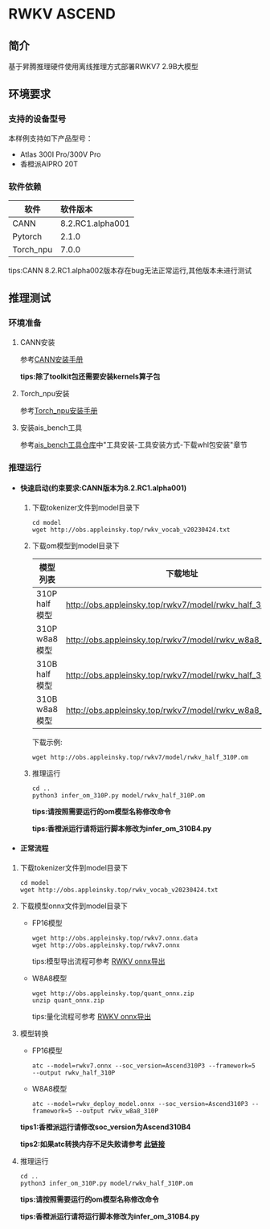 # RWKV ASCEND 

## 简介

基于昇腾推理硬件使用离线推理方式部署RWKV7 2.9B大模型

## 环境要求

### 支持的设备型号

本样例支持如下产品型号：

- Atlas 300I Pro/300V Pro
- 香橙派AIPRO 20T

### 软件依赖

| 软件      | 软件版本         |
| --------- | :--------------- |
| CANN      | 8.2.RC1.alpha001 |
| Pytorch   | 2.1.0            |
| Torch_npu | 7.0.0            |

tips:CANN 8.2.RC1.alpha002版本存在bug无法正常运行,其他版本未进行测试

## 推理测试

### 环境准备

1. CANN安装

   参考[CANN安装手册](https://www.hiascend.com/document/detail/zh/canncommercial/81RC1/softwareinst/instg/instg_0000.html?Mode=PmIns&InstallType=local&OS=Ubuntu&Software=cannToolKit)

   **tips:除了toolkit包还需要安装kernels算子包**

2. Torch_npu安装

   参考[Torch_npu安装手册](https://www.hiascend.com/document/detail/zh/Pytorch/700/configandinstg/instg/insg_0004.html)

3. 安装ais_bench工具

   参考[ais_bench工具仓库](https://gitee.com/ascend/tools/tree/master/ais-bench_workload/tool/ais_bench)中"工具安装-工具安装方式-下载whl包安装"章节

### 推理运行

- #### 快速启动(约束要求:CANN版本为8.2.RC1.alpha001)

  1. 下载tokenizer文件到model目录下

     ```
     cd model
     wget http://obs.appleinsky.top/rwkv_vocab_v20230424.txt
     ```

  2. 下载om模型到model目录下

     | 模型列表      | 下载地址                                                |
     | ------------- | ------------------------------------------------------- |
     | 310P half模型 | http://obs.appleinsky.top/rwkv7/model/rwkv_half_310P.om |
     | 310P w8a8模型 | http://obs.appleinsky.top/rwkv7/model/rwkv_w8a8_310P.om |
     | 310B half模型 | http://obs.appleinsky.top/rwkv7/model/rwkv_half_310B.om |
     | 310B w8a8模型 | http://obs.appleinsky.top/rwkv7/model/rwkv_w8a8_310B.om |

     下载示例:

     ```
     wget http://obs.appleinsky.top/rwkv7/model/rwkv_half_310P.om
     ```

     

  3. 推理运行

     ```
     cd ..
     python3 infer_om_310P.py model/rwkv_half_310P.om
     ```

     **tips:请按照需要运行的om模型名称修改命令**

     **tips:香橙派运行请将运行脚本修改为infer_om_310B4.py**

  

- #### 正常流程

1. 下载tokenizer文件到model目录下

   ```
   cd model
   wget http://obs.appleinsky.top/rwkv_vocab_v20230424.txt
   ```

2. 下载模型onnx文件到model目录下

   - FP16模型

     ```
     wget http://obs.appleinsky.top/rwkv7.onnx.data
     wget http://obs.appleinsky.top/rwkv7.onnx
     ```

     tips:模型导出流程可参考 [RWKV onnx导出](export/README.md)

   - W8A8模型

     ```
     wget http://obs.appleinsky.top/quant_onnx.zip
     unzip quant_onnx.zip
     ```

     tips:量化流程可参考 [RWKV onnx导出](export/README.md)

3. 模型转换

   - FP16模型

     ```
     atc --model=rwkv7.onnx --soc_version=Ascend310P3 --framework=5 --output rwkv_half_310P 
     ```

   - W8A8模型

     ```
     atc --model=rwkv_deploy_model.onnx --soc_version=Ascend310P3 --framework=5 --output rwkv_w8a8_310P 
     ```

   **tips1:香橙派运行请修改soc_version为Ascend310B4**

   **tips2:如果atc转换内存不足失败请参考 [此链接](https://www.hiascend.com/forum/thread-0239142592318174023-1-1.html)**

4. 推理运行

   ```
   cd ..
   python3 infer_om_310P.py model/rwkv_half_310P.om
   ```

   **tips:请按照需要运行的om模型名称修改命令**

   **tips:香橙派运行请将运行脚本修改为infer_om_310B4.py**

